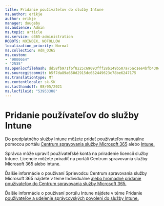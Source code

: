```yaml
---
title: Pridanie používateľov do služby Intune
ms.author: erikje
author: erikje
manager: dougeby
ms.audience: Admin
ms.topic: article
ms.service: o365-administration
ROBOTS: NOINDEX, NOFOLLOW
localization_priority: Normal
ms.collection: Adm_O365
ms.custom:
- "9000664"
- "2535"
ms.openlocfilehash: dd58fb971f6f8225c69093fff28b149b507a75ac1ee4bfb430c919fddd317b52
ms.sourcegitcommit: b5f7da89a650d2915dc652449623c78be6247175
ms.translationtype: MT
ms.contentlocale: sk-SK
ms.lasthandoff: 08/05/2021
ms.locfileid: "53953308"
---
```

# <a name="add-users-to-intune"></a>Pridanie používateľov do služby Intune

Do predplatného služby Intune môžete pridať používateľov manuálne pomocou portálu [Centrum spravovania služby Microsoft 365](https://admin.microsoft.com/) alebo [Intune.](https://portal.azure.com/#blade/Microsoft_Intune_DeviceSettings/ExtensionLandingBlade/overview)

Správca môže upraviť používateľské kontá na priradenie licencií služby Intune. Licencie môžete priradiť na portáli Centrum spravovania služby Microsoft 365 alebo intune.

Ďalšie informácie o používaní Sprievodcu Centrum spravovania služby Microsoft 365 nájdete v téme Individuálne [alebo hromadné pridanie používateľov do Centrum spravovania služby Microsoft 365.](https://support.office.com/article/Add-users-individually-or-in-bulk-to-Office-365-Admin-Help-1970f7d6-03b5-442f-b385-5880b9c256ec)

Ďalšie informácie o používaní portálu Intune nájdete v téme Pridanie [používateľov a udelenie správcovských povolení do služby Intune.](https://docs.microsoft.com/intune/fundamentals/users-add)